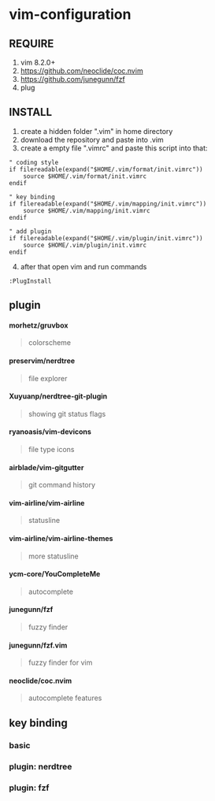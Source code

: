 # vim-configuration
## REQUIRE
1. vim 8.2.0+
2. https://github.com/neoclide/coc.nvim
3. https://github.com/junegunn/fzf
4. plug 
## INSTALL
1. create a hidden folder ".vim" in home directory 
2. download the repository and paste into .vim 
3. create a empty file ".vimrc" and paste this script into that:
```
" coding style
if filereadable(expand("$HOME/.vim/format/init.vimrc"))
    source $HOME/.vim/format/init.vimrc
endif

" key binding
if filereadable(expand("$HOME/.vim/mapping/init.vimrc"))
    source $HOME/.vim/mapping/init.vimrc 
endif

" add plugin 
if filereadable(expand("$HOME/.vim/plugin/init.vimrc"))
    source $HOME/.vim/plugin/init.vimrc
endif 
```
4. after that open vim and run commands
```
:PlugInstall
```
## plugin
#### morhetz/gruvbox
> colorscheme
#### preservim/nerdtree
> file explorer
#### Xuyuanp/nerdtree-git-plugin
> showing git status flags
#### ryanoasis/vim-devicons
> file type icons
#### airblade/vim-gitgutter
> git command history
#### vim-airline/vim-airline
> statusline
#### vim-airline/vim-airline-themes
> more statusline
#### ycm-core/YouCompleteMe
> autocomplete
#### junegunn/fzf
> fuzzy finder
#### junegunn/fzf.vim
> fuzzy finder for vim
#### neoclide/coc.nvim
> autocomplete features
## key binding
### basic
### plugin: nerdtree
### plugin: fzf
